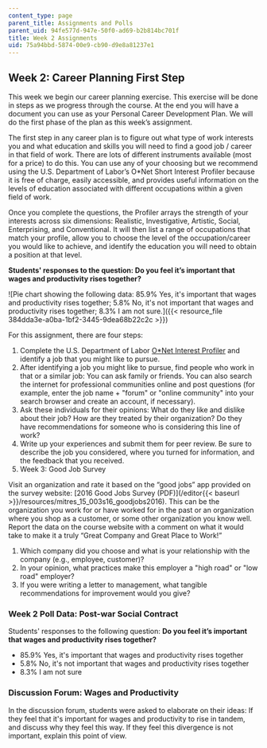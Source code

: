 ```yaml
---
content_type: page
parent_title: Assignments and Polls
parent_uid: 94fe577d-947e-50f0-ad69-b2b814bc701f
title: Week 2 Assignments
uid: 75a94bbd-5874-00e9-cb90-d9e8a81237e1
---
```


Week 2: Career Planning First Step
----------------------------------

This week we begin our career planning exercise. This exercise will be done in steps as we progress through the course. At the end you will have a document you can use as your Personal Career Development Plan. We will do the first phase of the plan as this week’s assignment.

The first step in any career plan is to figure out what type of work interests you and what education and skills you will need to find a good job / career in that field of work. There are lots of different instruments available (most for a price) to do this. You can use any of your choosing but we recommend using the U.S. Department of Labor’s O\*Net Short Interest Profiler because it is free of charge, easily accessible, and provides useful information on the levels of education associated with different occupations within a given field of work.

Once you complete the questions, the Profiler arrays the strength of your interests across six dimensions: Realistic, Investigative, Artistic, Social, Enterprising, and Conventional. It will then list a range of occupations that match your profile, allow you to choose the level of the occupation/career you would like to achieve, and identify the education you will need to obtain a position at that level.

**Students' responses to the question: Do you feel it’s important that wages and productivity rises together?**

![Pie chart showing the following data: 85.9% Yes, it's important that wages and productivity rises together; 5.8% No, it's not important that wages and productivity rises together; 8.3% I am not sure.]({{< resource_file 384dda3e-a0ba-1bf2-3445-9dea68b22c2c >}})

For this assignment, there are four steps:

1.  Complete the U.S. Department of Labor [O\*Net Interest Profiler](http://www.mynextmove.org/explore/ip) and identify a job that you might like to pursue.
2.  After identifying a job you might like to pursue, find people who work in that or a similar job: You can ask family or friends. You can also search the internet for professional communities online and post questions (for example, enter the job name + "forum" or "online community" into your search browser and create an account, if necessary).
3.  Ask these individuals for their opinions: What do they like and dislike about their job? How are they treated by their organization? Do they have recommendations for someone who is considering this line of work?
4.  Write up your experiences and submit them for peer review. Be sure to describe the job you considered, where you turned for information, and the feedback that you received.
5.  Week 3: Good Job Survey

Visit an organization and rate it based on the “good jobs” app provided on the survey website: [2016 Good Jobs Survey (PDF)](/editor{{< baseurl >}}/resources/mitres_15_003s16_goodjobs2016). This can be the organization you work for or have worked for in the past or an organization where you shop as a customer, or some other organization you know well. Report the data on the course website with a comment on what it would take to make it a truly “Great Company and Great Place to Work!”

1.  Which company did you choose and what is your relationship with the company (e.g., employee, customer)?
2.  In your opinion, what practices make this employer a "high road" or "low road" employer?
3.  If you were writing a letter to management, what tangible recommendations for improvement would you give?

### Week 2 Poll Data: Post-war Social Contract

Students' responses to the following question: **Do you feel it’s important that wages and productivity rises together?**

*   85.9% Yes, it's important that wages and productivity rises together
*   5.8% No, it's not important that wages and productivity rises together
*   8.3% I am not sure

### Discussion Forum: Wages and Productivity

In the discussion forum, students were asked to elaborate on their ideas: If they feel that it's important for wages and productivity to rise in tandem, and discuss why they feel this way. If they feel this divergence is not important, explain this point of view.